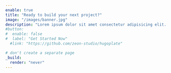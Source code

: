 ```yaml
---
enable: true
title: "Ready to build your next project?"
image: "/images/banner.jpg"
description: "Lorem ipsum dolor sit amet consectetur adipisicing elit. Quam nihil enim maxime corporis cumque totam"
#button:
#  enable: false
#  label: "Get Started Now"
  #link: "https://github.com/zeon-studio/hugoplate"

# don't create a separate page
_build:
  render: "never"
---
```

